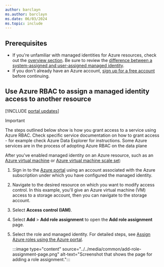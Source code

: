 ```yaml
--- 
author: barclayn 
ms.author: barclayn
ms.date: 06/03/2024 
ms.topic: include
---
```


## Prerequisites

- If you're unfamiliar with managed identities for Azure resources, check out the [overview section](./overview.md). Be sure to review the [difference between a system-assigned and user-assigned managed identity](./overview.md#managed-identity-types).
- If you don't already have an Azure account, [sign up for a free account](https://azure.microsoft.com/free/) before continuing.

## Use Azure RBAC to assign a managed identity access to another resource

[!INCLUDE [portal updates](~/includes/portal-update.md)]

>[!IMPORTANT]
> The steps outlined below show is how you grant access to a service using Azure RBAC. Check specific service documentation on how to grant access - for example check Azure Data Explorer for instructions. Some Azure services are in the process of adopting Azure RBAC on the data plane

After you've enabled managed identity on an Azure resource, such as an [Azure virtual machine](how-to-configure-managed-identities.md) or [Azure virtual machine scale set](how-to-configure-managed-identities-scale-sets.md):

1. Sign in to the [Azure portal](https://portal.azure.com) using an account associated with the Azure subscription under which you have configured the managed identity.

2. Navigate to the desired resource on which you want to modify access control. In this example, you'll give an Azure virtual machine (VM) access to a storage account, then you can navigate to the storage account.

1. Select **Access control (IAM)**.

1. Select **Add** > **Add role assignment** to open the **Add role assignment** page.

1. Select the role and managed identity. For detailed steps, see [Assign Azure roles using the Azure portal](/azure/role-based-access-control/role-assignments-portal).

    :::image type="content" source="../../media/common/add-role-assignment-page.png" alt-text="Screenshot that shows the page for adding a role assignment.":::
